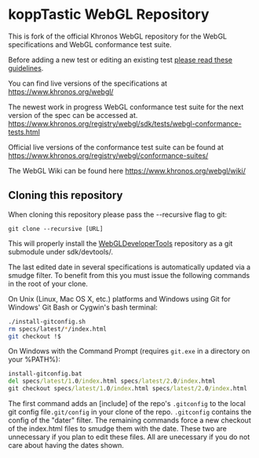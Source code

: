 # koppTastic WebGL Repository

This is fork of the official Khronos
WebGL repository for the WebGL specifications
and WebGL conformance test suite.

Before adding a new test or editing an existing test
[please read these guidelines](sdk/tests/test-guidelines.md).

You can find live versions of the specifications at
https://www.khronos.org/webgl/

The newest work in progress WebGL conformance test suite
for the next version of the spec can be accessed at.
https://www.khronos.org/registry/webgl/sdk/tests/webgl-conformance-tests.html

Official live versions of the conformance test suite can be found at
https://www.khronos.org/registry/webgl/conformance-suites/

The WebGL Wiki can be found here
https://www.khronos.org/webgl/wiki/

## Cloning this repository

When cloning this repository please pass the --recursive flag to git:

    git clone --recursive [URL]

This will properly install the [WebGLDeveloperTools](https://github.com/KhronosGroup/WebGLDeveloperTools)
repository as a git submodule under sdk/devtools/.

The last edited date in several specifications is automatically updated
via a smudge filter. To benefit from this you must issue the following
commands in the root of your clone.

On Unix (Linux, Mac OS X, etc.) platforms and Windows using Git for Windows'
Git Bash or Cygwin's bash terminal:

```bash
./install-gitconfig.sh
rm specs/latest/*/index.html
git checkout !$
```

On Windows with the Command Prompt (requires `git.exe` in a directory
on your %PATH%):

```cmd
install-gitconfig.bat
del specs/latest/1.0/index.html specs/latest/2.0/index.html 
git checkout specs/latest/1.0/index.html specs/latest/2.0/index.html 
```

The first command adds an [include] of the repo's `.gitconfig` to the local git config file`.git/config` in your clone of the repo. `.gitconfig` contains the config of the "dater" filter. The remaining commands force a new checkout of the index.html files to smudge them with the date. These two are unnecessary if you plan to edit these files. All are unecessary if you do not care about having the dates shown.
